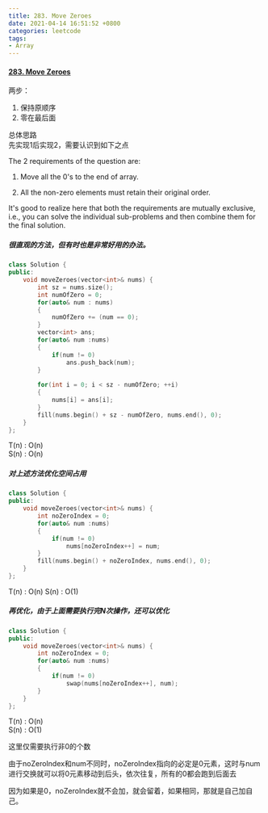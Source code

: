 ```yaml
---
title: 283. Move Zeroes
date: 2021-04-14 16:51:52 +0800
categories: leetcode
tags: 
- Array
---
```

#### [283. Move Zeroes](https://leetcode.com/problems/move-zeroes/)

两步：
1. 保持原顺序
2. 零在最后面
   
总体思路<br>
先实现1后实现2，需要认识到如下之点

The 2 requirements of the question are:

1. Move all the 0's to the end of array.

2. All the non-zero elements must retain their original order.

It's good to realize here that both the requirements are mutually exclusive, i.e., you can solve the individual sub-problems and then combine them for the final solution.

##### 很直观的方法，但有时也是非常好用的办法。
```c++
class Solution {
public:
    void moveZeroes(vector<int>& nums) {
        int sz = nums.size();
        int numOfZero = 0;
        for(auto& num : nums)
        {
            numOfZero += (num == 0);
        }
        vector<int> ans;
        for(auto& num :nums)
        {
            if(num != 0)
                ans.push_back(num);
        }
        
        for(int i = 0; i < sz - numOfZero; ++i)
        {
            nums[i] = ans[i];
        }
        fill(nums.begin() + sz - numOfZero, nums.end(), 0);
    }
};
```
T(n) : O(n) <br>
S(n) : O(n)

##### 对上述方法优化空间占用
```c++
class Solution {
public:
    void moveZeroes(vector<int>& nums) {
        int noZeroIndex = 0;
        for(auto& num :nums)
        {
            if(num != 0)
                nums[noZeroIndex++] = num;
        }
        fill(nums.begin() + noZeroIndex, nums.end(), 0);
    }
};
```
T(n) : O(n)
S(n) : O(1)

##### 再优化，由于上面需要执行完N次操作，还可以优化
```c++
class Solution {
public:
    void moveZeroes(vector<int>& nums) {
        int noZeroIndex = 0;
        for(auto& num :nums)
        {
            if(num != 0)
                swap(nums[noZeroIndex++], num);
        }
    }
};
```
T(n) : O(n) <br>
S(n) : O(1) <br>

这里仅需要执行非0的个数

由于noZeroIndex和num不同时，noZeroIndex指向的必定是0元素，这时与num进行交换就可以将0元素移动到后头，依次往复，所有的0都会跑到后面去

因为如果是0，noZeroIndex就不会加，就会留着，如果相同，那就是自己加自己。
